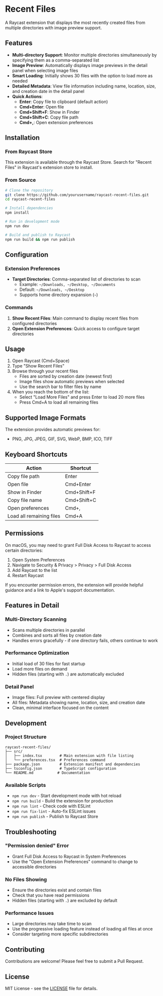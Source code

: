 # Recent Files

A Raycast extension that displays the most recently created files from multiple directories with image preview support.

## Features

- **Multi-directory Support**: Monitor multiple directories simultaneously by specifying them as a comma-separated list
- **Image Preview**: Automatically displays image previews in the detail panel when selecting image files
- **Smart Loading**: Initially shows 30 files with the option to load more as needed
- **Detailed Metadata**: View file information including name, location, size, and creation date in the detail panel
- **Quick Actions**:
  - **Enter**: Copy file to clipboard (default action)
  - **Cmd+Enter**: Open file
  - **Cmd+Shift+F**: Show in Finder
  - **Cmd+Shift+C**: Copy file path
  - **Cmd+,**: Open extension preferences

## Installation

### From Raycast Store
This extension is available through the Raycast Store. Search for "Recent Files" in Raycast's extension store to install.

### From Source
```bash
# Clone the repository
git clone https://github.com/yourusername/raycast-recent-files.git
cd raycast-recent-files

# Install dependencies
npm install

# Run in development mode
npm run dev

# Build and publish to Raycast
npm run build && npm run publish
```

## Configuration

### Extension Preferences

- **Target Directories**: Comma-separated list of directories to scan
  - Example: `~/Downloads, ~/Desktop, ~/Documents`
  - Default: `~/Downloads, ~/Desktop`
  - Supports home directory expansion (`~`)

### Commands

1. **Show Recent Files**: Main command to display recent files from configured directories
2. **Open Extension Preferences**: Quick access to configure target directories

## Usage

1. Open Raycast (Cmd+Space)
2. Type "Show Recent Files"
3. Browse through your recent files
   - Files are sorted by creation date (newest first)
   - Image files show automatic previews when selected
   - Use the search bar to filter files by name
4. When you reach the bottom of the list:
   - Select "Load More Files" and press Enter to load 20 more files
   - Press Cmd+A to load all remaining files

## Supported Image Formats

The extension provides automatic previews for:
- PNG, JPG, JPEG, GIF, SVG, WebP, BMP, ICO, TIFF

## Keyboard Shortcuts

| Action                    | Shortcut       |
|--------------------------|----------------|
| Copy file path           | Enter          |
| Open file                | Cmd+Enter      |
| Show in Finder           | Cmd+Shift+F    |
| Copy file name           | Cmd+Shift+C    |
| Open preferences         | Cmd+,          |
| Load all remaining files | Cmd+A          |

## Permissions

On macOS, you may need to grant Full Disk Access to Raycast to access certain directories:

1. Open System Preferences
2. Navigate to Security & Privacy > Privacy > Full Disk Access
3. Add Raycast to the list
4. Restart Raycast

If you encounter permission errors, the extension will provide helpful guidance and a link to Apple's support documentation.

## Features in Detail

### Multi-Directory Scanning
- Scans multiple directories in parallel
- Combines and sorts all files by creation date
- Handles errors gracefully - if one directory fails, others continue to work

### Performance Optimization
- Initial load of 30 files for fast startup
- Load more files on demand
- Hidden files (starting with `.`) are automatically excluded

### Detail Panel
- Image files: Full preview with centered display
- All files: Metadata showing name, location, size, and creation date
- Clean, minimal interface focused on the content

## Development

### Project Structure
```
raycast-recent-files/
├── src/
│   ├── index.tsx        # Main extension with file listing
│   └── preferences.tsx  # Preferences command
├── package.json         # Extension manifest and dependencies
├── tsconfig.json        # TypeScript configuration
└── README.md           # Documentation
```

### Available Scripts
- `npm run dev` - Start development mode with hot reload
- `npm run build` - Build the extension for production
- `npm run lint` - Check code with ESLint
- `npm run fix-lint` - Auto-fix ESLint issues
- `npm run publish` - Publish to Raycast Store

## Troubleshooting

### "Permission denied" Error
- Grant Full Disk Access to Raycast in System Preferences
- Use the "Open Extension Preferences" command to change to accessible directories

### No Files Showing
- Ensure the directories exist and contain files
- Check that you have read permissions
- Hidden files (starting with `.`) are excluded by default

### Performance Issues
- Large directories may take time to scan
- Use the progressive loading feature instead of loading all files at once
- Consider targeting more specific subdirectories

## Contributing

Contributions are welcome! Please feel free to submit a Pull Request.

## License

MIT License - see the [LICENSE](LICENSE) file for details.